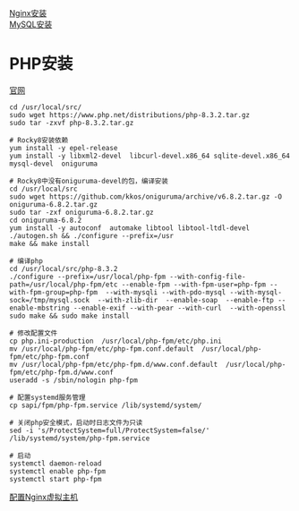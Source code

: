 
[Nginx安装](https://linyi.readthedocs.io/zh/latest/%E6%9C%8D%E5%8A%A1/Nginx/%E5%AE%89%E8%A3%85.html)   
[MySQL安装](https://linyi.readthedocs.io/zh/latest/%E6%9C%8D%E5%8A%A1/MySQL/%E5%AE%89%E8%A3%85.html)    

# PHP安装
[官网](https://www.php.net/)

```
cd /usr/local/src/
sudo wget https://www.php.net/distributions/php-8.3.2.tar.gz
sudo tar -zxvf php-8.3.2.tar.gz
```
```
# Rocky8安装依赖
yum install -y epel-release
yum install -y libxml2-devel  libcurl-devel.x86_64 sqlite-devel.x86_64 mysql-devel  oniguruma

# Rocky8中没有oniguruma-devel的包，编译安装
cd /usr/local/src
sudo wget https://github.com/kkos/oniguruma/archive/v6.8.2.tar.gz -O oniguruma-6.8.2.tar.gz
sudo tar -zxf oniguruma-6.8.2.tar.gz
cd oniguruma-6.8.2
yum install -y autoconf  automake libtool libtool-ltdl-devel
./autogen.sh && ./configure --prefix=/usr
make && make install
```
```
# 编译php
cd /usr/local/src/php-8.3.2
./configure --prefix=/usr/local/php-fpm --with-config-file-path=/usr/local/php-fpm/etc --enable-fpm --with-fpm-user=php-fpm --with-fpm-group=php-fpm  --with-mysqli --with-pdo-mysql --with-mysql-sock=/tmp/mysql.sock  --with-zlib-dir  --enable-soap  --enable-ftp --enable-mbstring --enable-exif --with-pear --with-curl  --with-openssl
sudo make && sudo make install
```
```
# 修改配置文件
cp php.ini-production  /usr/local/php-fpm/etc/php.ini
mv /usr/local/php-fpm/etc/php-fpm.conf.default  /usr/local/php-fpm/etc/php-fpm.conf
mv /usr/local/php-fpm/etc/php-fpm.d/www.conf.default  /usr/local/php-fpm/etc/php-fpm.d/www.conf
useradd -s /sbin/nologin php-fpm

# 配置systemd服务管理
cp sapi/fpm/php-fpm.service /lib/systemd/system/

# 关闭php安全模式，启动时日志文件为只读
sed -i 's/ProtectSystem=full/ProtectSystem=false/' /lib/systemd/system/php-fpm.service

# 启动
systemctl daemon-reload
systemctl enable php-fpm
systemctl start php-fpm
```

[配置Nginx虚拟主机](https://linyi.readthedocs.io/zh/latest/%E6%9C%8D%E5%8A%A1/Nginx/%E8%99%9A%E6%8B%9F%E4%B8%BB%E6%9C%BA.html#php)